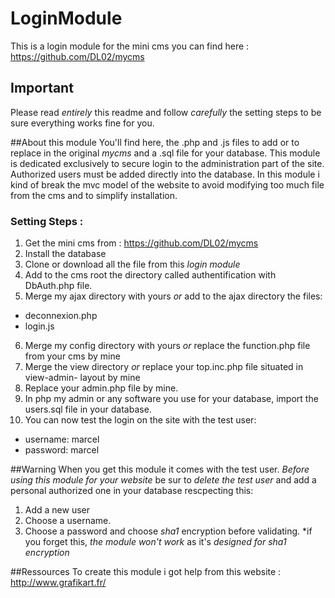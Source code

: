 # LoginModule
This is a login module for the mini cms  you can find here : https://github.com/DL02/mycms

## Important
Please read _entirely_ this readme and follow *carefully* the setting steps to be sure
everything works fine for you. 

##About this module
You'll find here, the .php and .js files to add or to replace in the original _mycms_ 
and  a .sql file for your database.
This module is dedicated exclusively to secure login to the administration part of 
the site. Authorized users must be added directly into the database.
In this module i kind of break the mvc model of the website to avoid modifying too much file
from the cms and to simplify installation.


### Setting Steps :
1. Get the mini cms from : https://github.com/DL02/mycms
2. Install the database
3. Clone or download all the file from this _login module_
4. Add to the cms root the directory called authentification with DbAuth.php file.
5. Merge my ajax directory with yours *or* add to the ajax directory the files:
* deconnexion.php 
* login.js
6. Merge my config directory with yours *or* replace the function.php file from your 
cms by mine
7. Merge the view directory *or* replace your top.inc.php file situated in view-admin-
layout by mine
8. Replace your admin.php file by mine.
9. In php my admin or any software you use for your database, import the users.sql file 
in your database.  
10. You can now test the login on the site with the test user:
* username: marcel
* password: marcel

##Warning
When you get this module it comes with the test user. *Before using this module for your website* 
be sur to *delete the test user* and add a personal authorized one in your database rescpecting
this:
1. Add a new user 
2. Choose a username.
3. Choose a password and choose *sha1* encryption before validating.
    *if you forget this, _the module won't work_ as it's _designed for sha1 encryption_
    
##Ressources
To create this module i got help from this website : http://www.grafikart.fr/

